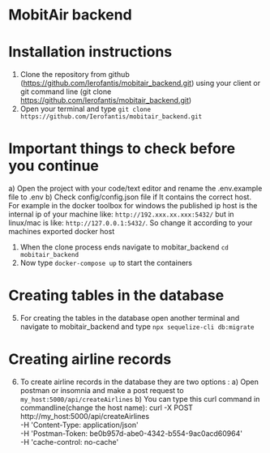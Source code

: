 # MobitAir backend

# Installation instructions

1) Clone the repository from github (https://github.com/Ierofantis/mobitair_backend.git) using your client or git command line (git clone https://github.com/Ierofantis/mobitair_backend.git)
2) Open your terminal and type `git clone https://github.com/Ierofantis/mobitair_backend.git` 

# Important things to check before you continue

  a) Open the project with your code/text editor and rename the .env.example file to .env
  b) Check config/config.json file if It contains the correct host. For example in the docker toolbox for windows the published ip host is the internal ip of your machine like: 
  `http://192.xxx.xx.xxx:5432/` but in linux/mac is like: `http://127.0.0.1:5432/`. So change it according to your machines exported docker host

1) When the clone process ends navigate to mobitar_backend `cd mobitair_backend`
2) Now type `docker-compose up` to start the containers

# Creating tables in the database

5) For creating the tables in the database open another terminal and navigate to mobitair_backend and type `npx sequelize-cli db:migrate`

# Creating airline records

6) To create airline records in the database they are two options :
   a) Open postman or insomnia and make a post request to ` my_host:5000/api/createAirlines`
   b) You can type this curl command in commandline(change the host name): 
    curl -X POST \
    http://my_host:5000/api/createAirlines \
    -H 'Content-Type: application/json' \
    -H 'Postman-Token: be0b957d-abe0-4342-b554-9ac0acd60964' \
    -H 'cache-control: no-cache'